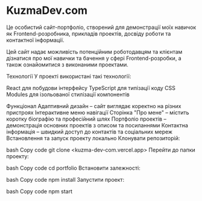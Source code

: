# KuzmaDev.com
Це особистий сайт-портфоліо, створений для демонстрації моїх навичок як Frontend-розробника, прикладів проектів, досвіду роботи та контактної інформації.

Цей сайт надає можливість потенційним роботодавцям та клієнтам дізнатися про мої навички та бачення у сфері Frontend-розробки, а також ознайомитися з виконаними проектами.

Технології
У проекті використані такі технології:

React для побудови інтерфейсу
TypeScript для типізації коду
CSS Modules для ізольованої стилізації компонентів

Функціонал
Адаптивний дизайн – сайт виглядає коректно на різних пристроях
Інтерактивне меню навігації
Сторінка "Про мене" – містить коротку біографію та професійний шлях
Портфоліо проектів – демонстрація основних проектів з описом та посиланнями
Контактна інформація – швидкий доступ до контактів та соціальних мереж
Встановлення та запуск проекту локально
Клонувати репозиторій:

bash
Copy code
git clone <kuzma-dev-com.vercel.app>
Перейти до папки проекту:

bash
Copy code
cd portfolio
Встановити залежності:

bash
Copy code
npm install
Запустити проект:

bash
Copy code
npm start


